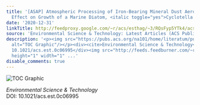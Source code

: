 ```yaml
---
title: '[ASAP] Atmospheric Processing of Iron-Bearing Mineral Dust Aerosol and Its
  Effect on Growth of a Marine Diatom, <italic toggle="yes">Cyclotella meneghiniana</italic>'
date: '2020-12-31'
linkTitle: http://feedproxy.google.com/~r/acs/esthag/~3/RQsFyp5YTk4/acs.est.0c06995
source: 'Environmental Science & Technology: Latest Articles (ACS Publications)'
description: '<p><img src="https://pubs.acs.org/na101/home/literatum/publisher/achs/journals/content/esthag/0/esthag.ahead-of-print/acs.est.0c06995/20201231/images/medium/es0c06995_0005.gif"
  alt="TOC Graphic"/></p><div><cite>Environmental Science & Technology</cite></div><div>DOI:
  10.1021/acs.est.0c06995</div><img src="http://feeds.feedburner.com/~r/acs/esthag/~4/RQsFyp5YTk4"
  height="1" width="1" ...'
disable_comments: true
---
```

<p><img src="https://pubs.acs.org/na101/home/literatum/publisher/achs/journals/content/esthag/0/esthag.ahead-of-print/acs.est.0c06995/20201231/images/medium/es0c06995_0005.gif" alt="TOC Graphic"/></p><div><cite>Environmental Science & Technology</cite></div><div>DOI: 10.1021/acs.est.0c06995</div><img src="http://feeds.feedburner.com/~r/acs/esthag/~4/RQsFyp5YTk4" height="1" width="1" ...